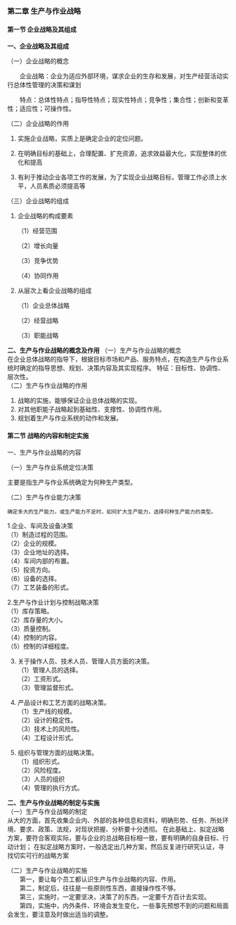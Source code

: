 ### 第二章 生产与作业战略

#### 第一节 企业战略及其组成

**一、企业战略及其组成**  

（一）企业战略的概念  

&emsp;&emsp;企业战略：企业为适应外部环境，谋求企业的生存和发展，对生产经营活动实行总体性管理的决策和谋划  

&emsp;&emsp;特点：总体性特点；指导性特点；现实性特点；竞争性；集合性；创新和变革性；适应性；可操作性。

（二）企业战略的作用  

1. 实施企业战略，实质上是确定企业的定位问题。  

2. 在明确目标的基础上，合理配置、扩充资源，追求效益最大化，实现整体的优化和提高

3. 有利于推动企业各项工作的发展，为了实现企业战略目标，管理工作必须上水平，人员素质必须提高等

（三）企业战略的组成

1. 企业战略的构成要素

   （1）经营范围

   （2）增长向量

   （3）竞争优势

   （4）协同作用

2. 从层次上看企业战略的组成

   （1）企业总体战略

   （2）经营战略

   （3）职能战略



**二、生产与作业战略的概念及作用**
（一）生产与作业战略的概念  
	在企业总体战略的指导下，根据目标市场和产品、服务特点，在构造生产与作业系统时确定的指导思想、规划、决策内容及其实现程序。
	特征：目标性、协调性、层次性。  
（二）生产与作业战略的作用
1. 战略的实施，能够保证企业总体战略的实现。
2. 对其他职能子战略起到基础性、支撑性、协调性作用。
3. 规划着生产与作业系统的动作和发展。


#### 第二节 战略的内容和制定实施

一、生产与作业战略的内容  

（一）生产与作业系统定位决策

主要是指生产与作业系统确定为何种生产类型。  

（二）生产与作业能力决策  

	确定多大的生产能力，或生产能力不足时，如何扩大生产能力，选择何种生产能力的类型。

1.企业、车间及设备决策  
（1）制造过程的范围。  
（2）企业的规模。  
（3）企业地址的选择。  
（4）车间内部的布置。  
（5）投资方向。  
（6）设备的选择。  
（7）工艺装备的形式。  

2.生产与作业计划与控制战略决策  
（1）库存策略。  
（2）库存量的大小。  
（3）质量控制。  
（4）控制的内容。  
（5）控制的详细程度。

3. 关于操作人员、技术人员、管理人员方面的决策。  
（1）管理人员的选择。  
（2）工资形式。  
（3）管理监督形式。  

4. 产品设计和工艺方面的战略决策。  
（1）生产线的规模。  
（2）设计的稳定性。  
（3）技术上的风险性。  
（4）工程设计形式。  

5. 组织与管理方面的战略决策。  
（1）组织形式。  
（2）风险程度。  
（3）人员的组织  
（4）管理的执行方式。

**二、生产与作业战略的制定与实施**  
（一）生产与作业战略的制定  
	从大的方面，首先收集企业内、外部的各种信息和资料，明确形势、任务、所处环境、要求、政策、法规，对现状把握、分析要十分透彻。
	在此基础上、拟定战略方案，要符合客观实际，要与企业的总战略目标相一致，要有明确的自身目标、行动计划；
	在拟定战略方案时，一般选定出几种方案，然后反复进行研究认证，寻找切实可行的战略方案

（二）生产与作业战略的实施  
&emsp;&emsp;第一，要让每个员工都认识生产与作业战略的内容、作用。  
&emsp;&emsp;第二，制定后，往往是一些原则性东西，直接操作性不够。  
&emsp;&emsp;第三，实施时，一定要坚决，决策了的东西，一定要千方百计去实现。  
&emsp;&emsp;第四，实施中，内外条件、环境会发生变化，一些事先预想不到的问题和局面会发生，要注意及时做出适当的调整。